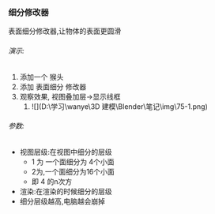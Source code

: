 ### 细分修改器

表面细分修改器,让物体的表面更圆滑

###### 演示:

1. 添加一个 猴头
2. 添加 表面细分 修改器
3. 观察效果, 视图叠加层->显示线框
   1. ![](D:\学习\wanye\3D 建模\Blender\笔记\img\75-1.png)



###### 参数:

- 视图层级:在视图中细分的层级
  - 1 为 一个面细分为 4个小面
  - 2为,一个面细分为16个小面
  - 即 4 的n次方
- 渲染:在渲染的时候细分的层级
- 细分层级越高,电脑越会崩掉

